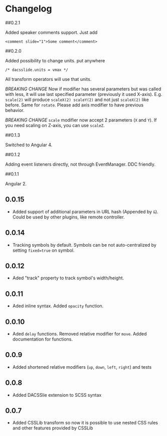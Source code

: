 # Changelog

##0.2.1 

Added speaker comments support. Just add
```
<comment slide="1">Some comment</comment>
```

##0.2.0

Added possibility to change units. put anywhere
```
/* dacsslide.units = vmax */
```
All transform operators will use that units.

*BREAKING CHANGE* Now if modifier has several parameters but was called with less, it will use last specified parameter (previously it used X-axis). E.g. `scale(2)` will produce `scaleX(2) scaleY(2)` and not just `scaleX(2)` like before. Same for `rotate`. Please add axis modifier to have previous behavior.  

*BREAKING CHANGE* `scale` modifier now accept 2 parameters (`X` and `Y`). If you need scaling on Z-axis, you can use `scaleZ`.


##0.1.3

Switched to Angular 4.

##0.1.2

Adding event listeners directly, not through EventManager. DDC friendly. 

##0.1.1

Angular 2. 

## 0.0.15

- Added support of additional parameters in URL hash (Appended by `&`). Could be used by other plugins, like remote controller.

## 0.0.14

- Tracking symbols by default. Symbols can be not auto-centralized by setting `fixed=true` on symbol.

## 0.0.12

- Aded "track" property to track symbol's width/height.

## 0.0.11

- Aded inline syntax. Added `opacity` function.

## 0.0.10

- Aded `delay` functions. Removed relative modifier for `move`. Added documentation for functions.

## 0.0.9

- Added shortened relative modifiers (`up`, `down`, `left`, `right`) and tests 

## 0.0.8

- Added DACSSlie extension to SCSS syntax

## 0.0.7

- Added CSSLib transform so now it is possible to use nested CSS rules and other features provided by CSSLib

